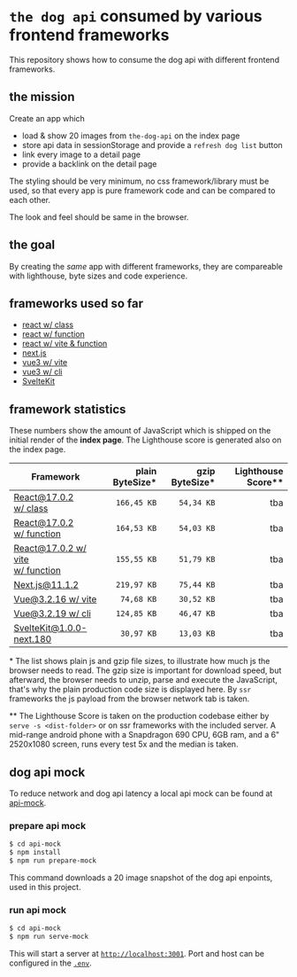 # `the dog api` consumed by various frontend frameworks

This repository shows how to consume the dog api with different frontend frameworks.

## the mission

Create an app which
* load & show 20 images from `the-dog-api` on the index page
* store api data in sessionStorage and provide a `refresh dog list` button
* link every image to a detail page
* provide a backlink on the detail page

The styling should be very minimum, no css framework/library must be used, so that every app is pure framework code and can be compared to each other.

The look and feel should be same in the browser.

## the goal

By creating the *same* app with different frameworks, they are compareable with lighthouse, byte sizes and code experience.

## frameworks used so far

* [react w/ class](./react-class)
* [react w/ function](./react-fn)
* [react w/ vite & function](./react-vite)
* [next.js](./next.js)
* [vue3 w/ vite](./vue3-vite)
* [vue3 w/ cli](./vue3-cli)
* [SvelteKit](./svelte-kit)

## framework statistics

These numbers show the amount of JavaScript which is shipped on the initial render of the **index page**. The Lighthouse score is generated also on the index page.

| Framework | plain ByteSize* | gzip ByteSize* | Lighthouse Score** |
|-----------|-------------:|----:|------:|
| [React@17.0.2<br>w/ class](./react-class) | `166,45 KB` | `54,34 KB` | tba |
| [React@17.0.2<br>w/ function](./react-fn) | `164,53 KB` | `54,03 KB` | tba |
| [React@17.0.2 w/ vite<br>w/ function](./react-vite) | `155,55 KB` | `51,79 KB` | tba |
| [Next.js@11.1.2](./next.js) | `219,97 KB` | `75,44 KB` | tba |
| [Vue@3.2.16 w/ vite](./vue3-vite) | `74,68 KB` | `30,52 KB` | tba |
| [Vue@3.2.19 w/ cli](./vue3-cli) | `124,85 KB` | `46,47 KB` | tba |
| [SvelteKit@1.0.0-next.180](./svelte-kit) | `30,97 KB` | `13,03 KB` | tba |

\* The list shows plain js and gzip file sizes, to illustrate how much js the browser needs to read. The gzip size is important for download speed, but afterward, the browser needs to unzip, parse and execute the JavaScript, that's why the plain production code size is displayed here.
By `ssr` frameworks the js payload from the browser network tab is taken.

** The Lighthouse Score is taken on the production codebase either by `serve -s <dist-folder>` or on ssr frameworks with the included server. A mid-range android phone with a Snapdragon 690 CPU, 6GB ram, and a 6" 2520x1080 screen, runs every test 5x and the median is taken.

## dog api mock

To reduce network and dog api latency a local api mock can be found at [api-mock](./api-mock).

### prepare api mock

``` bash
$ cd api-mock
$ npm install
$ npm run prepare-mock
```
This command downloads a 20 image snapshot of the dog api enpoints, used in this project.

### run api mock

``` bash
$ cd api-mock
$ npm run serve-mock
```

This will start a server at [`http://localhost:3001`](http://localhost:3001). Port and host can be configured in the [`.env`](./api-mock/.env).